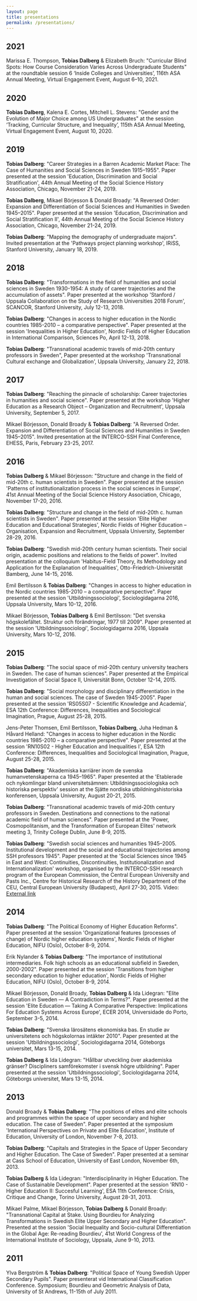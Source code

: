 ```yaml
---
layout: page
title: presentations
permalink: /presentations/
---
```


## 2021

Marissa E. Thompson, **Tobias Dalberg** & Elizabeth Bruch: "Curricular Blind Spots: How Course Consideration Varies Across Undergraduate Students" at the roundtable session 6 ‘Inside Colleges and Universities’, 116th ASA Annual Meeting, Virtual Engagement Event, August 6–10, 2021.

## 2020

**Tobias Dalberg**, Kalena E. Cortes, Mitchell L. Stevens: "Gender and the Evolution of Major Choice among US Undergraduates" at the session ‘Tracking, Curricular Structure, and Inequality’, 115th ASA Annual Meeting, Virtual Engagement Event, August 10, 2020.

## 2019

**Tobias Dalberg**: "Career Strategies in a Barren Academic Market Place: The Case of Humanities and Social Sciences in Sweden 1915–1955". Paper presented at the session 'Education, Discrimination and Social Stratification', 44th Annual Meeting of the Social Science History Association, Chicago, November 21-24, 2019.

**Tobias Dalberg**, Mikael Börjesson & Donald Broady: "A Reversed Order: Expansion and Differentiation of Social Sciences and Humanities in Sweden 1945–2015". Paper presented at the session 'Education, Discrimination and Social Stratification II', 44th Annual Meeting of the Social Science History Association, Chicago, November 21-24, 2019.

**Tobias Dalberg**: "Mapping the demography of undergraduate majors". Invited presentation at the 'Pathways project planning workshop', IRiSS, Stanford University, January 18, 2019.

## 2018

**Tobias Dalberg**: "Transformations in the field of humanities and social sciences in Sweden 1930-1954: A study of career trajectories and the accumulation of assets". Paper presented at the workshop 'Stanford / Uppsala Collaboration on the Study of Research Universities 2018 Forum', SCANCOR, Stanford University, July 12-13, 2018.

**Tobias Dalberg**: "Changes in access to higher education in the Nordic countries 1985-2010 – a comparative perspective". Paper presented at the session 'Inequalities in Higher Education', Nordic Fields of Higher Education in International Comparison, Sciences Po, April 12-13, 2018.

**Tobias Dalberg**: "Transnational academic travels of mid-20th century professors in Sweden", Paper presented at the workshop 'Transnational Cultural exchange and Globalization', Uppsala University, January 22, 2018.

## 2017

**Tobias Dalberg**: "Reaching the pinnacle of scholarship: Career trajectories in humanities and social science". Paper presented at the workshop 'Higher Education as a Research Object – Organization and Recruitment', Uppsala University, September 5, 2017.

Mikael Börjesson, Donald Broady & **Tobias Dalberg**: "A Reversed Order. Expansion and Differentiation of Social Sciences and Humanities in Sweden 1945–2015". Invited presentation at the INTERCO-SSH Final Conference, EHESS, Paris, February 23-25, 2017.

## 2016

**Tobias Dalberg** & Mikael Börjesson: "Structure and change in the field of mid-20th c. human scientists in Sweden". Paper presented at the session 'Patterns of institutionalization process in the social sciences in Europe', 41st Annual Meeting of the Social Science History Association, Chicago, November 17-20, 2016.

**Tobias Dalberg**: "Structure and change in the field of mid-20th c. human scientists in Sweden". Paper presented at the session 'Elite Higher Education and Educational Strategies', Nordic Fields of Higher Education – Organisation, Expansion and Recruitment, Uppsala University, September 28-29, 2016.

**Tobias Dalberg**: "Swedish mid-20th century human scientists. Their social origin, academic positions and relations to the fields of power". Invited presentation at the colloquium 'Habitus-Field Theory, its Methodology and Application for the Explanation of Inequalities', Otto-Friedrich-Universität Bamberg, June 14-15, 2016.

Emil Bertilsson & **Tobias Dalberg**: "Changes in access to higher education in the Nordic countries 1985-2010 – a comparative perspective". Paper presented at the session 'Utbildningssociologi', Sociologidagarna 2016, Uppsala University, Mars 10-12, 2016.

Mikael Börjesson, **Tobias Dalberg** & Emil Bertilsson: "Det svenska högskolefältet. Struktur och förändringar, 1977 till 2009". Paper presented at the session 'Utbildningssociologi', Sociologidagarna 2016, Uppsala University, Mars 10-12, 2016.

## 2015

**Tobias Dalberg**: "The social space of mid-20th century university teachers in Sweden. The case of human sciences". Paper presented at the Empirical Investigation of Social Space II, Universität Bonn, October 12-14, 2015.

**Tobias Dalberg**: "Social morphology and disciplinary differentiation in the human and social sciences. The case of Sweden 1945-2005". Paper presented at the session 'RS05S07 - Scientific Knowledge and Academia', ESA 12th Conference: Differences, Inequalities and Sociological Imagination, Prague, August 25-28, 2015.

Jens-Peter Thomsen, Emil Bertilsson, **Tobias Dalberg**, Juha Hedman & Håvard Helland: "Changes in access to higher education in the Nordic countries 1985-2010 – a comparative perspective". Paper presented at the session 'RN10S02 - Higher Education and Inequalities I', ESA 12th Conference: Differences, Inequalities and Sociological Imagination, Prague, August 25-28, 2015.

**Tobias Dalberg**: "Akademiska karriärer inom de svenska humanvetenskaperna ca 1945–1965". Paper presented at the 'Etablerade och nykomlingar bland universitetsämnen: Utbildningssociologiska och historiska perspektiv' session at the Sjätte nordiska utbildningshistoriska konferensen, Uppsala University, August 20-21, 2015.

**Tobias Dalberg**: "Transnational academic travels of mid-20th century professors in Sweden. Destinations and connections to the national academic field of human sciences". Paper presented at the 'Power, Cosmopolitanism, and the Transformation of European Elites' network meeting 3, Trinity College Dublin, June 8-9, 2015.

**Tobias Dalberg**: "Swedish social sciences and humanities 1945–2005. Institutional development and the social and educational trajectories among SSH professors 1945". Paper presented at the 'Social Sciences since 1945 in East and West: Continuities, Discontinuities, Institutionalization and Internationalization' workshop, organised by the INTERCO-SSH research program of the European Commission, the Central European University and Pasts Inc., Centre for Historical Research of the History Department of the CEU, Central European University (Budapest), April 27-30, 2015. 
Video: [External link](https://youtu.be/eyJxDeMSNyg?t=1840)

## 2014

**Tobias Dalberg**: "The Political Economy of Higher Education Reforms". Paper presented at the session 'Organizational features (processes of change) of Nordic higher education systems', Nordic Fields of Higher Education, NIFU (Oslo), October 8-9, 2014.

Erik Nylander & **Tobias Dalberg**: "The importance of institutional intermediaries. Folk high schools as an educational subfield in Sweden, 2000-2002". Paper presented at the session 'Transitions from higher secondary education to higher education', Nordic Fields of Higher Education, NIFU (Oslo), October 8-9, 2014.

Mikael Börjesson, Donald Broady, **Tobias Dalberg** & Ida Lidegran: "Elite Education in Sweden — A Contradiction in Terms?". Paper presented at the session 'Elite Education — Taking A Comparative Perspective: Implications For Education Systems Across Europe', ECER 2014, Universidade do Porto, September 3-5, 2014.

**Tobias Dalberg**: "Svenska lärosätens ekonomiska bas. En studie av universitetens och högskolornas intäkter 2010". Paper presented at the session 'Utbildningssociologi', Sociologidagarna 2014, Göteborgs universitet, Mars 13-15, 2014.

**Tobias Dalberg** & Ida Lidegran: "Hållbar utveckling över akademiska gränser? Discipliners samförekomster i svensk högre utbildning". Paper presented at the session 'Utbildningssociologi', Sociologidagarna 2014, Göteborgs universitet, Mars 13-15, 2014.

## 2013

Donald Broady & **Tobias Dalberg**: "The positions of elites and elite schools and programmes within the space of upper secondary and higher education. The case of Sweden". Paper presented at the symposium 'International Perspectives on Private and Elite Education', Institute of Education, University of London, November 7-8, 2013.

**Tobias Dalberg**: "Capitals and Strategies in the Space of Upper Secondary and Higher Education. The Case of Sweden". Paper presented at a seminar at Cass School of Education, University of East London, November 6th, 2013.

**Tobias Dalberg** & Ida Lidegran: "Interdisciplinarity in Higher Education. The Case of Sustainable Development". Paper presented at the session 'RN10 - Higher Education II: Succesful Learning', ESA 11th Conference: Crisis, Critique and Change, Torino University, August 28-31, 2013.

Mikael Palme, Mikael Börjesson, **Tobias Dalberg** & Donald Broady: "Transnational Capital at Stake. Using Bourdieu for Analyzing Transformations in Swedish Elite Upper Secondary and Higher Education". Presented at the session 'Social Inequality and Socio-cultural Differentiation in the Global Age: Re-reading Bourdieu', 41st World Congress of the International Institute of Sociology, Uppsala, June 9-10, 2013.

## 2011

Ylva Bergström & **Tobias Dalberg**: "Political Space of Young Swedish Upper Secondary Pupils". Paper presenterat vid International Classification Conference. Symposium; Bourdieu and Geometric Analysis of Data, University of St Andrews, 11-15th of July 2011.
